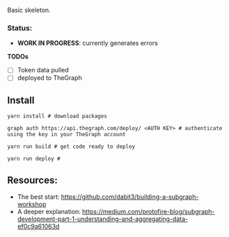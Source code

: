 Basic skeleton.

### Status:
- **WORK IN PROGRESS**: currently generates errors

**TODOs**
- [ ] Token data pulled
- [ ] deployed to TheGraph

## Install

```
yarn install # download packages

graph auth https://api.thegraph.com/deploy/ <AUTH KEY> # authenticate using the key in your TheGraph account

yarn run build # get code ready to deploy

yarn run deploy #
```

## Resources: 

- The best start: https://github.com/dabit3/building-a-subgraph-workshop
- A deeper explanation: https://medium.com/protofire-blog/subgraph-development-part-1-understanding-and-aggregating-data-ef0c9a61063d
